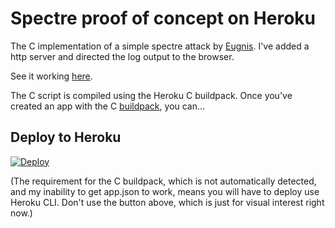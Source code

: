 # Spectre proof of concept on Heroku

The C implementation of a simple spectre attack by [Eugnis](https://github.com/Eugnis/spectre-attack). I've added a http server and directed the log output to the browser.

See it working [here](http://spectre-rdm.herokuapp.com).

The C script is compiled using the Heroku C buildpack. Once you've created an app with the C [buildpack](https://github.com/heroku/heroku-buildpack-c), you can...

## Deploy to Heroku

[![Deploy](https://www.herokucdn.com/deploy/button.png)](https://heroku.com/deploy)

(The requirement for the C buildpack, which is not automatically detected, and my inability to get app.json to work, means you will have to deploy use Heroku CLI. Don't use the button above, which is just for visual interest right now.)